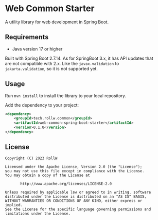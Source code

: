 # Web Common Starter

A utility library for web development in Spring Boot.

## Requirements

- Java version 17 or higher

Built with Spring Boot 2.7.14.
As for SpringBoot 3.x, it has API updates that are not compatible with 2.x. 
Like the `javax.validation` to `jakarta.validation`, so it is not supported yet.

## Usage

Run `mvn install` to install the library to your local repository.

Add the dependency to your project:

```xml
<dependency>
    <groupId>tech.rollw.common</groupId>
    <artifactId>web-common-spring-boot-starter</artifactId>
    <version>0.1.0</version>
</dependency>
```

## License

```text
Copyright (C) 2023 RollW

Licensed under the Apache License, Version 2.0 (the "License");
you may not use this file except in compliance with the License.
You may obtain a copy of the License at

       http://www.apache.org/licenses/LICENSE-2.0

Unless required by applicable law or agreed to in writing, software
distributed under the License is distributed on an "AS IS" BASIS,
WITHOUT WARRANTIES OR CONDITIONS OF ANY KIND, either express or implied.
See the License for the specific language governing permissions and
limitations under the License.
```